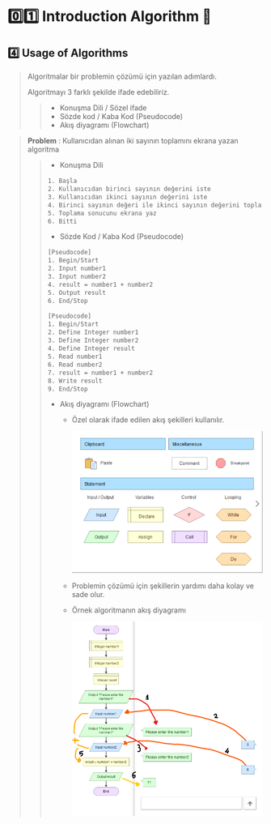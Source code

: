 # :zero::one: Introduction Algorithm :bookmark:
## :four: Usage of Algorithms
> Algoritmalar bir problemin çözümü için yazılan adımlardı.
> 
> Algoritmayı 3 farklı şekilde ifade edebiliriz.
>> - Konuşma Dili / Sözel ifade
>> - Sözde kod / Kaba Kod (Pseudocode)
>> - Akış diyagramı (Flowchart)

> **Problem** : Kullanıcıdan alınan iki sayının toplamını ekrana yazan algoritma
> 
>> - Konuşma Dili
>> ```
>> 1. Başla
>> 2. Kullanıcıdan birinci sayının değerini iste
>> 3. Kullanıcıdan ikinci sayının değerini iste
>> 4. Birinci sayının değeri ile ikinci sayının değerini topla
>> 5. Toplama sonucunu ekrana yaz
>> 6. Bitti
>> ```
>> - Sözde Kod / Kaba Kod (Pseudocode)
>> ```pseudocode
>> [Pseudocode]
>> 1. Begin/Start
>> 2. Input number1
>> 3. Input number2
>> 4. result = number1 + number2
>> 5. Output result
>> 6. End/Stop
>> ```
>> ```pseudocode
>> [Pseudocode]
>> 1. Begin/Start
>> 2. Define Integer number1
>> 3. Define Integer number2
>> 4. Define Integer result
>> 5. Read number1
>> 6. Read number2
>> 7. result = number1 + number2
>> 8. Write result
>> 9. End/Stop
>> ```
>> - Akış diyagramı (Flowchart)
>>   - Özel olarak ifade edilen akış şekilleri kullanılır.
>> 
>>     ![flowchart-shapes](../../Assets/Images/Tutorial/01_Introduction_Algorithm/flowchart-shapes.png)
>>   - Problemin çözümü için şekillerin yardımı daha kolay ve sade olur.
>>   - Örnek algoritmanın akış diyagramı
>> 
>>     ![flowchart-shapes](../../Assets/Images/Tutorial/01_Introduction_Algorithm/algoritma-flowchart.png)